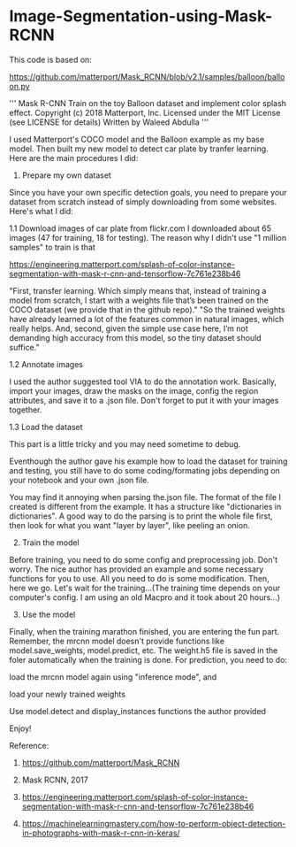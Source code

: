 # Image-Segmentation-using-Mask-RCNN
This code is based on:

https://github.com/matterport/Mask_RCNN/blob/v2.1/samples/balloon/balloon.py

'''
Mask R-CNN
Train on the toy Balloon dataset and implement color splash effect.
Copyright (c) 2018 Matterport, Inc.
Licensed under the MIT License (see LICENSE for details)
Written by Waleed Abdulla
'''

I used Matterport's COCO model and the Balloon example as my base model. Then built my new model to detect car plate by tranfer learning. Here are the main procedures I did:

1. Prepare my own dataset

Since you have your own specific detection goals, you need to prepare your dataset from scratch instead of simply downloading from some websites. Here's what I did:

1.1 Download images of car plate from flickr.com
I downloaded about 65 images (47 for training, 18 for testing). The reason why I didn't use "1 million samples" to train is that

https://engineering.matterport.com/splash-of-color-instance-segmentation-with-mask-r-cnn-and-tensorflow-7c761e238b46

"First, transfer learning. Which simply means that, instead of training a model from scratch, I start with a weights file that’s been trained on the COCO dataset (we provide that in the github repo)." 
"So the trained weights have already learned a lot of the features common in natural images, which really helps. And, second, given the simple use case here, I’m not demanding high accuracy from this model, so the tiny dataset should suffice."

1.2 Annotate images

I used the author suggested tool VIA to do the annotation work. Basically, import your images, draw the masks on the image, config the region attributes, and save it to a .json file. Don't forget to put it with your images together.

1.3 Load the dataset

This part is a little tricky and you may need sometime to debug.

Eventhough the author gave his example how to load the dataset for training and testing, you still have to do some coding/formating jobs depending on your notebook and your own .json file.

You may find it annoying when parsing the.json file. The format of the file I created is different from the example. It has a structure like "dictionaries in dictionaries". A good way to do the parsing is to print the whole file first, then look for what you want "layer by layer", like peeling an onion.

2. Train the model

Before training, you need to do some config and preprocessing job. Don't worry. The nice author has provided an example and some necessary functions for you to use. All you need to do is some modification. Then, here we go. Let's wait for the training...(The training time depends on your computer's config. I am using an old Macpro and it took about 20 hours...)

3. Use the model

Finally, when the training marathon finished, you are entering the fun part. Remember, the mrcnn model doesn't provide functions like model.save_weights, model.predict, etc. The weight.h5 file is saved in the foler automatically when the training is done. For prediction, you need to do: 

load the mrcnn model again using "inference mode", and

load your newly trained weights

Use model.detect and display_instances functions the author provided

Enjoy!



Reference:

1. https://github.com/matterport/Mask_RCNN

2. Mask RCNN, 2017

3. https://engineering.matterport.com/splash-of-color-instance-segmentation-with-mask-r-cnn-and-tensorflow-7c761e238b46

4. https://machinelearningmastery.com/how-to-perform-object-detection-in-photographs-with-mask-r-cnn-in-keras/

